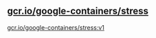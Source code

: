 
[gcr.io/google-containers/stress](https://hub.docker.com/r/anjia0532/google-containers.stress/tags/)
-----


[gcr.io/google-containers/stress:v1](https://hub.docker.com/r/anjia0532/google-containers.stress/tags/)


